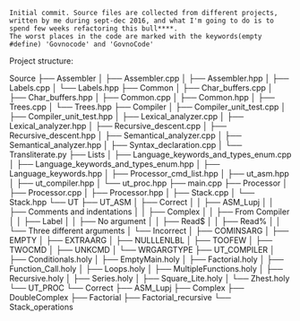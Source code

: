 	Initial commit. Source files are collected from different projects, written by me during sept-dec 2016, and what I'm going to do is to spend few weeks refactoring this bull****. 
	The worst places in the code are marked with the keywords(empty  #define) 'Govnocode' and 'GovnoCode'

Project structure:

Source
├── Assembler
│   ├── Assembler.cpp
│   ├── Assembler.hpp
│   ├── Labels.cpp
│   └── Labels.hpp
├── Common
│   ├── Char_buffers.cpp
│   ├── Char_buffers.hpp
│   ├── Common.cpp
│   ├── Common.hpp
│   ├── Trees.cpp
│   └── Trees.hpp
├── Compiler
│   ├── Compiler_unit_test.cpp
│   ├── Compiler_unit_test.hpp
│   ├── Lexical_analyzer.cpp
│   ├── Lexical_analyzer.hpp
│   ├── Recursive_descent.cpp
│   ├── Recursive_descent.hpp
│   ├── Semantical_analyzer.cpp
│   ├── Semantical_analyzer.hpp
│   ├── Syntax_declaration.cpp
│   └── Transliterate.py
├── Lists
│   ├── Language_keywords_and_types_enum.cpp
│   ├── Language_keywords_and_types_enum.hpp
│   ├── Language_keywords.hpp
│   ├── Processor_cmd_list.hpp
│   ├── ut_asm.hpp
│   ├── ut_compiler.hpp
│   └── ut_proc.hpp
├── main.cpp
├── Processor
│   ├── Processor.cpp
│   ├── Processor.hpp
│   ├── Stack.cpp
│   └── Stack.hpp
└── UT
    ├── UT_ASM
    │   ├── Correct
    │   │   ├── ASM_Lupj
    │   │   ├── Comments and indentations
    │   │   ├── Complex
    │   │   ├── From Compiler
    │   │   ├── Label
    │   │   ├── No argument
    │   │   ├── Read$
    │   │   ├── Read%
    │   │   └── Three different arguments
    │   └── Incorrect
    │       ├── COMINSARG
    │       ├── EMPTY
    │       ├── EXTRAARG
    │       ├── NULLLENLBL
    │       ├── TOOFEW
    │       ├── TWOCMD
    │       ├── UNKCMD
    │       └── WRGARGTYPE
    ├── UT_COMPILER
    │   ├── Conditionals.holy
    │   ├── EmptyMain.holy
    │   ├── Factorial.holy
    │   ├── Function_Call.holy
    │   ├── Loops.holy
    │   ├── MultipleFunctions.holy
    │   ├── Recursive.holy
    │   ├── Series.holy
    │   ├── Square_Lite.holy
    │   └── Zhest.holy
    └── UT_PROC
        └── Correct
            ├── ASM_Lupj
            ├── Complex
            ├── DoubleComplex
            ├── Factorial
            ├── Factorial_recursive
            └── Stack_operations
